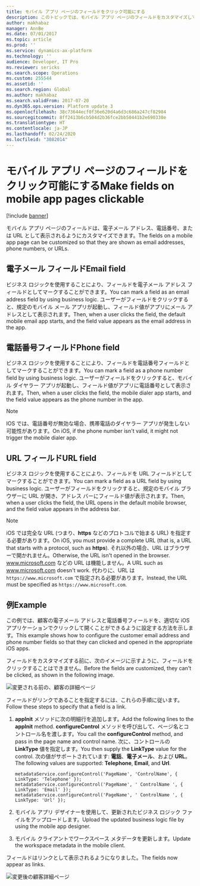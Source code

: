 ```yaml
---
title: モバイル アプリ ページのフィールドをクリック可能にする
description: このトピックでは、モバイル アプリ ページのフィールドをカスタマイズして、メール アドレス、電話番号、または URL として表示する方法について説明します。
author: makhabaz
manager: AnnBe
ms.date: 07/01/2017
ms.topic: article
ms.prod: ''
ms.service: dynamics-ax-platform
ms.technology: ''
audience: Developer, IT Pro
ms.reviewer: sericks
ms.search.scope: Operations
ms.custom: 255544
ms.assetid: ''
ms.search.region: Global
ms.author: makhabaz
ms.search.validFrom: 2017-07-20
ms.dyn365.ops.version: Platform update 3
ms.openlocfilehash: 38c73644ecf0f36e620d4a6d3c686a247cf82984
ms.sourcegitcommit: 8ff2413b6cb504d2b36fce2bb50441b2e690330e
ms.translationtype: HT
ms.contentlocale: ja-JP
ms.lasthandoff: 02/24/2020
ms.locfileid: "3082014"
---
```

# <a name="make-fields-on-mobile-app-pages-clickable"></a><span data-ttu-id="e44d8-103">モバイル アプリ ページのフィールドをクリック可能にする</span><span class="sxs-lookup"><span data-stu-id="e44d8-103">Make fields on mobile app pages clickable</span></span>

[!include [banner](../../../includes/banner.md)]

<span data-ttu-id="e44d8-104">モバイル アプリ ページのフィールドは、電子メール アドレス、電話番号、または URL として表示されるようにカスタマイズできます。</span><span class="sxs-lookup"><span data-stu-id="e44d8-104">The fields on a mobile app page can be customized so that they are shown as email addresses, phone numbers, or URLs.</span></span>

## <a name="email-field"></a><span data-ttu-id="e44d8-105">電子メール フィールド</span><span class="sxs-lookup"><span data-stu-id="e44d8-105">Email field</span></span>
<span data-ttu-id="e44d8-106">ビジネス ロジックを使用することにより、フィールドを電子メール アドレス フィールドとしてマークすることができます。</span><span class="sxs-lookup"><span data-stu-id="e44d8-106">You can mark a field as an email address field by using business logic.</span></span> <span data-ttu-id="e44d8-107">ユーザーがフィールドをクリックすると、規定のモバイル メール アプリが起動し、フィールド値がアプリにメール アドレスとして表示されます。</span><span class="sxs-lookup"><span data-stu-id="e44d8-107">Then, when a user clicks the field, the default mobile email app starts, and the field value appears as the email address in the app.</span></span>

## <a name="phone-field"></a><span data-ttu-id="e44d8-108">電話番号フィールド</span><span class="sxs-lookup"><span data-stu-id="e44d8-108">Phone field</span></span>
<span data-ttu-id="e44d8-109">ビジネス ロジックを使用することにより、フィールドを電話番号フィールドとしてマークすることができます。</span><span class="sxs-lookup"><span data-stu-id="e44d8-109">You can mark a field as a phone number field by using business logic.</span></span> <span data-ttu-id="e44d8-110">ユーザーがフィールドをクリックすると、モバイル ダイヤラー アプリが起動し、フィールド値がアプリに電話番号として表示されます。</span><span class="sxs-lookup"><span data-stu-id="e44d8-110">Then, when a user clicks the field, the mobile dialer app starts, and the field value appears as the phone number in the app.</span></span>

> [!NOTE]
> <span data-ttu-id="e44d8-111">IOS では、電話番号が無効な場合、携帯電話のダイヤラー アプリが発生しない可能性があります。</span><span class="sxs-lookup"><span data-stu-id="e44d8-111">On iOS, if the phone number isn't valid, it might not trigger the mobile dialer app.</span></span>

## <a name="url-field"></a><span data-ttu-id="e44d8-112">URL フィールド</span><span class="sxs-lookup"><span data-stu-id="e44d8-112">URL field</span></span>
<span data-ttu-id="e44d8-113">ビジネス ロジックを使用することにより、フィールドを URL フィールドとしてマークすることができます。</span><span class="sxs-lookup"><span data-stu-id="e44d8-113">You can mark a field as a URL field by using business logic.</span></span> <span data-ttu-id="e44d8-114">ユーザーがフィールドをクリックすると、規定のモバイル ブラウザーに URL が開き、アドレス バーにフィールド値が表示されます。</span><span class="sxs-lookup"><span data-stu-id="e44d8-114">Then, when a user clicks the field, the URL opens in the default mobile browser, and the field value appears in the address bar.</span></span>

> [!NOTE]
> <span data-ttu-id="e44d8-115">iOS では完全な URL (つまり、<strong>https</strong> などのプロトコルで始まる URL) を指定する必要があります。</span><span class="sxs-lookup"><span data-stu-id="e44d8-115">On iOS, you must provide a complete URL (that is, a URL that starts with a protocol, such as <strong>https</strong>).</span></span> <span data-ttu-id="e44d8-116">それ以外の場合、URL はブラウザーで開かれません。</span><span class="sxs-lookup"><span data-stu-id="e44d8-116">Otherwise, the URL isn't opened in the browser.</span></span> <span data-ttu-id="e44d8-117">www.microsoft.com などの URL は機能しません。</span><span class="sxs-lookup"><span data-stu-id="e44d8-117">A URL such as www.microsoft.com doesn't work.</span></span> <span data-ttu-id="e44d8-118">代わりに、URL は `https://www.microsoft.com` で指定される必要があります。</span><span class="sxs-lookup"><span data-stu-id="e44d8-118">Instead, the URL must be specified as `https://www.microsoft.com`.</span></span>

## <a name="example"></a><span data-ttu-id="e44d8-119">例</span><span class="sxs-lookup"><span data-stu-id="e44d8-119">Example</span></span>
<span data-ttu-id="e44d8-120">この例では、顧客の電子メール アドレスと電話番号フィールドを、適切な iOS アプリケーションでクリックして開くことができるように設定する方法を示します。</span><span class="sxs-lookup"><span data-stu-id="e44d8-120">This example shows how to configure the customer email address and phone number fields so that they can clicked and opened in the appropriate iOS apps.</span></span>

<span data-ttu-id="e44d8-121">フィールドをカスタマイズする前に、次のイメージに示すように、フィールドをクリックすることはできません。</span><span class="sxs-lookup"><span data-stu-id="e44d8-121">Before the fields are customized, they can't be clicked, as shown in the following image.</span></span>

![変更される前の、顧客の詳細ページ](media/workspace-api/FieldAsURLOriginal.png)

<span data-ttu-id="e44d8-123">フィールドがリンクであることを指定するには、これらの手順に従います。</span><span class="sxs-lookup"><span data-stu-id="e44d8-123">Follow these steps to specify that a field is a link.</span></span>

1. <span data-ttu-id="e44d8-124">**appInit** メソッドに次の明細行を追加します。</span><span class="sxs-lookup"><span data-stu-id="e44d8-124">Add the following lines to the **appInit** method.</span></span> <span data-ttu-id="e44d8-125">**configureControl** メソッドを呼び出して、ページ名とコントロール名を渡します。</span><span class="sxs-lookup"><span data-stu-id="e44d8-125">You call the **configureControl** method, and pass in the page name and control name.</span></span> <span data-ttu-id="e44d8-126">次に、コントロールの **LinkType** 値を指定します。</span><span class="sxs-lookup"><span data-stu-id="e44d8-126">You then supply the **LinkType** value for the control.</span></span> <span data-ttu-id="e44d8-127">次の値がサポートされています: **電話**、**電子メール**、および **URL**。</span><span class="sxs-lookup"><span data-stu-id="e44d8-127">The following values are supported: **Telephone**, **Email**, and **Url**.</span></span>

    ```xpp
    metadataService.configureControl('PageName', 'ControlName', { LinkType: 'Telephone' });
    metadataService.configureControl('PageName', ' ControlName ', { LinkType: 'Email' });
    metadataService.configureControl('PageName', ' ControlName ', { LinkType: 'Url' });
    ```

2. <span data-ttu-id="e44d8-128">モバイル アプリ デザイナーを使用して、更新されたビジネス ロジック ファイルをアップロードします。</span><span class="sxs-lookup"><span data-stu-id="e44d8-128">Upload the updated business logic file by using the mobile app designer.</span></span>
3. <span data-ttu-id="e44d8-129">モバイル クライアントでワークスペース メタデータを更新します。</span><span class="sxs-lookup"><span data-stu-id="e44d8-129">Update the workspace metadata in the mobile client.</span></span>

<span data-ttu-id="e44d8-130">フィールドはリンクとして表示されるようになりました。</span><span class="sxs-lookup"><span data-stu-id="e44d8-130">The fields now appear as links.</span></span>

![変更後の顧客詳細ページ](media/workspace-api/FieldAsURLFinal.png)
